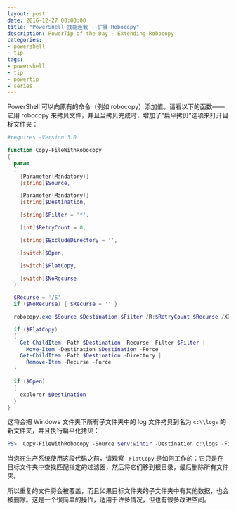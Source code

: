 ```yaml
---
layout: post
date: 2016-12-27 00:00:00
title: "PowerShell 技能连载 - 扩展 Robocopy"
description: PowerTip of the Day - Extending Robocopy
categories:
- powershell
- tip
tags:
- powershell
- tip
- powertip
- series
---
```

PowerShell 可以向原有的命令（例如 robocopy）添加值。请看以下的函数——它用 robocopy 来拷贝文件，并且当拷贝完成时，增加了“扁平拷贝”选项来打开目标文件夹：

```powershell
#requires -Version 3.0

function Copy-FileWithRobocopy
{
  param
  (
    [Parameter(Mandatory)]
    [string]$Source,

    [Parameter(Mandatory)]
    [string]$Destination,

    [string]$Filter = '*',

    [int]$RetryCount = 0,

    [string]$ExcludeDirectory = '',

    [switch]$Open,

    [switch]$FlatCopy,

    [switch]$NoRecurse 
  )

  $Recurse = '/S'
  if ($NoRecurse) { $Recurse = '' }

  robocopy.exe $Source $Destination $Filter /R:$RetryCount $Recurse /XD $ExcludeDirectory

  if ($FlatCopy)
  {
    Get-ChildItem -Path $Destination -Recurse -Filter $Filter | 
      Move-Item -Destination $Destination -Force
    Get-ChildItem -Path $Destination -Directory | 
      Remove-Item -Recurse -Force
  }

  if ($Open)
  {
    explorer $Destination
  }
}
```

这将会把 Windows 文件夹下所有子文件夹中的 log 文件拷贝到名为 `c:\\logs` 的新文件夹，并且执行扁平化拷贝：

```powershell
PS>  Copy-FileWithRobocopy -Source $env:windir -Destination c:\logs -Filter *.log -FlatCopy -Open
```

当您在生产系统使用这段代码之前，请观察 `-FlatCopy` 是如何工作的：它只是在目标文件夹中查找匹配指定的过滤器，然后将它们移到根目录，最后删除所有文件夹。

所以重复的文件将会被覆盖，而且如果目标文件夹的子文件夹中有其他数据，也会被删除。这是一个很简单的操作，适用于许多情况，但也有很多改进空间。

<!--本文国际来源：[Extending Robocopy](http://community.idera.com/powershell/powertips/b/tips/posts/extending-robocopy)-->
